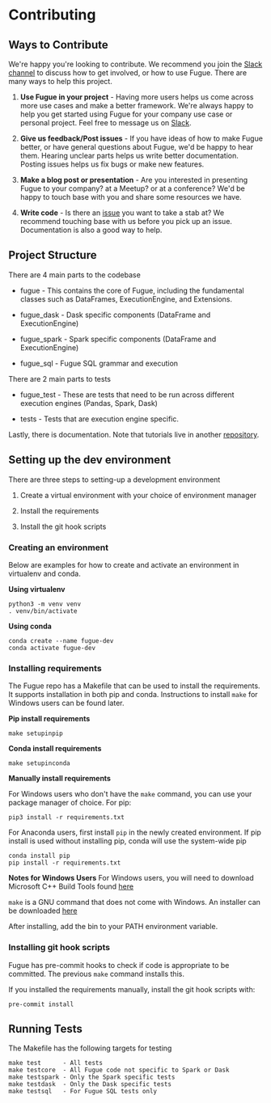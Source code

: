 # Contributing

## Ways to Contribute

We're happy you're looking to contribute. We recommend you join the [Slack channel](https://join.slack.com/t/fugue-project/shared_invite/zt-jl0pcahu-KdlSOgi~fP50TZWmNxdWYQ) to discuss how to get involved, or how to use Fugue. There are many ways to help this project.

1.  **Use Fugue in your project** - Having more users helps us come across more use cases and make a better framework. We're always happy to help you get started using Fugue for your company use case or personal project. Feel free to message us on [Slack](https://join.slack.com/t/fugue-project/shared_invite/zt-jl0pcahu-KdlSOgi~fP50TZWmNxdWYQ).

2.  **Give us feedback/Post issues** - If you have ideas of how to make Fugue better, or have general questions about Fugue, we'd be happy to hear them. Hearing unclear parts helps us write better documentation. Posting issues helps us fix bugs or make new features.

3.  **Make a blog post or presentation** - Are you interested in presenting Fugue to your company? at a Meetup? or at a conference? We'd be happy to touch base with you and share some resources we have.

4.  **Write code** - Is there an [issue](https://github.com/fugue-project/fugue/issues) you want to take a stab at? We recommend touching base with us before you pick up an issue. Documentation is also a good way to help.


## Project Structure

There are 4 main parts to the codebase

* fugue - This contains the core of Fugue, including the fundamental classes such as DataFrames, ExecutionEngine, and Extensions.

* fugue_dask - Dask specific components (DataFrame and ExecutionEngine)

* fugue_spark - Spark specific components (DataFrame and ExecutionEngine)

* fugue_sql - Fugue SQL grammar and execution


There are 2 main parts to tests

* fugue_test - These are tests that need to be run across different execution engines (Pandas, Spark, Dask)

* tests - Tests that are execution engine specific.

Lastly, there is documentation. Note that tutorials live in another [repository](https://github.com/fugue-project/tutorials).

## Setting up the dev environment

There are three steps to setting-up a development environment

1. Create a virtual environment with your choice of environment manager

2. Install the requirements

3. Install the git hook scripts

### Creating an environment

Below are examples for how to create and activate an environment in virtualenv and conda.

**Using virtualenv**

```
python3 -m venv venv
. venv/bin/activate
```

**Using conda**

```
conda create --name fugue-dev
conda activate fugue-dev
```

### Installing requirements

The Fugue repo has a Makefile that can be used to install the requirements. It supports installation in both pip and conda. Instructions to install `make` for Windows users can be found later.

**Pip install requirements**
```
make setupinpip
```

**Conda install requirements**
```
make setupinconda
```

**Manually install requirements**

For Windows users who don't have the `make` command, you can use your package manager of choice. For pip:
```
pip3 install -r requirements.txt
```

For Anaconda users, first install `pip` in the newly created environment. If pip install is used without installing pip, conda will use the system-wide pip
```
conda install pip
pip install -r requirements.txt
```

**Notes for Windows Users**
For Windows users, you will need to download Microsoft C++ Build Tools found [here](https://visualstudio.microsoft.com/visual-cpp-build-tools/)

`make` is a GNU command that does not come with Windows. An installer can be downloaded [here](http://gnuwin32.sourceforge.net/packages/make.htm)

After installing, add the bin to your PATH environment variable.

### Installing git hook scripts

Fugue has pre-commit hooks to check if code is appropriate to be committed. The previous `make` command installs this.

If you installed the requirements manually, install the git hook scripts with:
```
pre-commit install
```

## Running Tests

The Makefile has the following targets for testing
```
make test      - All tests
make testcore  - All Fugue code not specific to Spark or Dask
make testspark - Only the Spark specific tests
make testdask  - Only the Dask specific tests
make testsql   - For Fugue SQL tests only
```
